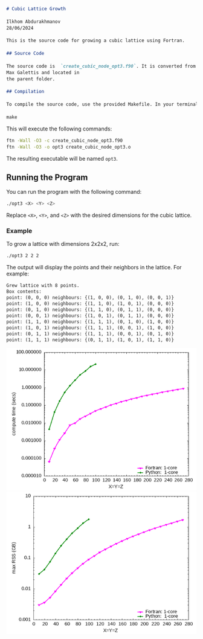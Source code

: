 ```markdown
# Cubic Lattice Growth

Ilkhom Abdurakhmanov  
28/06/2024

This is the source code for growing a cubic lattice using Fortran.

## Source Code

The source code is  `create_cubic_node_opt3.f90`. It is converted from create_node_dict.py which is developed by 
Max Galettis and located in
the parent folder.

## Compilation

To compile the source code, use the provided Makefile. In your terminal, run:

make
```

This will execute the following commands:

```sh
ftn -Wall -O3 -c create_cubic_node_opt3.f90
ftn -Wall -O3 -o opt3 create_cubic_node_opt3.o
```

The resulting executable will be named `opt3`.

## Running the Program

You can run the program with the following command:

```sh
./opt3 <X> <Y> <Z>
```

Replace `<X>`, `<Y>`, and `<Z>` with the desired dimensions for the cubic lattice.

### Example

To grow a lattice with dimensions 2x2x2, run:

```sh
./opt3 2 2 2
```

The output will display the points and their neighbors in the lattice. For example:

```
Grew lattice with 8 points.
Box contents:
point: (0, 0, 0) neighbours: {(1, 0, 0), (0, 1, 0), (0, 0, 1)}
point: (1, 0, 0) neighbours: {(1, 1, 0), (1, 0, 1), (0, 0, 0)}
point: (0, 1, 0) neighbours: {(1, 1, 0), (0, 1, 1), (0, 0, 0)}
point: (0, 0, 1) neighbours: {(1, 0, 1), (0, 1, 1), (0, 0, 0)}
point: (1, 1, 0) neighbours: {(1, 1, 1), (0, 1, 0), (1, 0, 0)}
point: (1, 0, 1) neighbours: {(1, 1, 1), (0, 0, 1), (1, 0, 0)}
point: (0, 1, 1) neighbours: {(1, 1, 1), (0, 0, 1), (0, 1, 0)}
point: (1, 1, 1) neighbours: {(0, 1, 1), (1, 0, 1), (1, 1, 0)}
```

![Performance](box.png "Performance, Fortran vs Python")
![Memory](memory.png "Memory requirement, Fortran vs Python")

